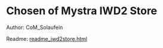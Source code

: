 
# Chosen of Mystra IWD2 Store

Author: CoM_Solaufein

Readme: [readme_iwd2store.html](comstore/readme_iwd2store.html)
